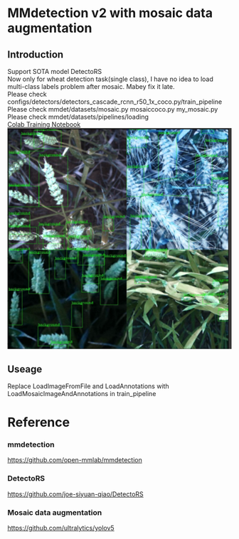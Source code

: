 # MMdetection v2 with mosaic data augmentation

## Introduction
Support SOTA model DetectoRS  
Now only for wheat detection task(single class), I have no idea to load multi-class labels problem after mosaic. Mabey fix it late.  
Please check configs/detectors/detectors_cascade_rcnn_r50_1x_coco.py/train_pipeline  
Please check mmdet/datasets/mosaic.py mosaiccoco.py my_mosaic.py  
Please check mmdet/datasets/pipelines/loading  
[Colab Training Notebook](MMDetection_DetectoRS_training_backbone_resnet50_ft.ipynb)  
![image](wheat-mosaic2.png)  
## Useage
Replace LoadImageFromFile and LoadAnnotations with LoadMosaicImageAndAnnotations in train_pipeline

# Reference 
### mmdetection
https://github.com/open-mmlab/mmdetection
### DetectoRS
https://github.com/joe-siyuan-qiao/DetectoRS
### Mosaic data augmentation
https://github.com/ultralytics/yolov5
